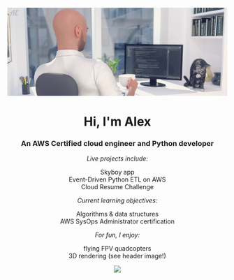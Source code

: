 [![Header](https://github.com/aeversme/aeversme/blob/main/assets/office01.jpg "Header")](https://github.com/aeversme)
<div align="center">
<h1 align="center">Hi, I'm Alex</h1>
<h3 align="center">An AWS Certified cloud engineer and Python developer</h3>

<em>Live projects include:</em>

Skyboy app<br>
Event-Driven Python ETL on AWS<br>
Cloud Resume Challenge

<em>Current learning objectives:</em>

Algorithms & data structures<br>
AWS SysOps Administrator certification

<em>For fun, I enjoy:</em>

flying FPV quadcopters<br>
3D rendering (see header image!)

<img src="https://komarev.com/ghpvc/?username=aeversme&label=Profile%20views&color=0e75b6&style=flat">
</div>
